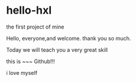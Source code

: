 # hello-hxl
the first project of mine


Hello, everyone,and welcome. thank you so much.

Today we will teach you a very great skill

this is ~~~ Github!!!

i love myself
